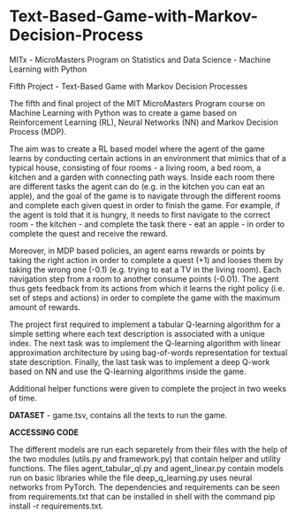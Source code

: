 # Text-Based-Game-with-Markov-Decision-Process
MITx - MicroMasters Program on Statistics and Data Science - Machine Learning with Python

Fifth Project - Text-Based Game with Markov Decision Processes

The fifth and final project of the MIT MicroMasters Program course on Machine Learning with Python was to create
a game based on Reinforcement Learning (RL), Neural Networks (NN) and Markov Decision Process (MDP).

The aim was to create a RL based model where the agent of the game learns by conducting certain actions in an environment that mimics
that of a typical house, consisting of four rooms - a living room, a bed room, a kitchen and a garden with connecting path ways.
Inside each room there are different tasks the agent can do (e.g. in the kitchen you can eat an apple), and the goal of the game
is to navigate through the different rooms and complete each given quest in order to finish the game. For example, if the agent is told
that it is hungry, it needs to first navigate to the correct room - the kitchen - and complete the task there - eat an apple - in order
to complete the quest and receive the reward.

Moreover, in MDP based policies, an agent earns rewards or points by taking the right action in order to complete a quest (+1) and
looses them by taking the wrong one (-0.1) (e.g. trying to eat a TV in the living room). Each navigation step from a room to another
consume points (-0.01). The agent thus gets feedback from its actions from which it learns the right policy (i.e. set of steps and actions)
in order to complete the game with the maximum amount of rewards.

The project first required to implement a tabular Q-learning algorithm for a simple setting where each text description is associated with
a unique index. The next task was to implement the Q-learning algorithm with linear approximation architecture by using bag-of-words
representation for textual state description. Finally, the last task was to implement a deep Q-work based on NN and use the Q-learning
algorithms inside the game.

Additional helper functions were given to complete the project in two weeks of time.

**DATASET**
              - game.tsv, contains all the texts to run the game.

**ACCESSING CODE**

The different models are run each separetely from their files with the help of the two modules (utils.py and framework.py) that contain helper and utility functions. The files agent_tabular_ql.py and agent_linear.py contain models run on basic libraries while the file deep_q_learning.py uses neural networks from PyTorch. The dependencies and requirements can be seen from requirements.txt that can be installed in shell with the command pip install -r requirements.txt.
